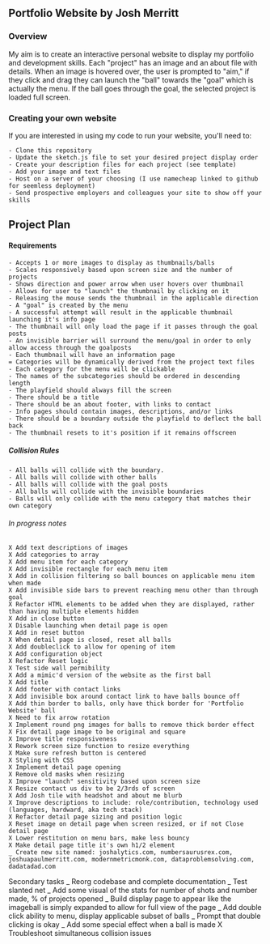 ## Portfolio Website by Josh Merritt

### Overview

My aim is to create an interactive personal website to display my portfolio and development skills.
Each "project" has an image and an about file with details. When an image is hovered over, the user is
prompted to "aim," if they click and drag they can launch the "ball" towards the "goal" which is actually the menu.
If the ball goes through the goal, the selected project is loaded full screen.

### Creating your own website

If you are interested in using my code to run your website, you'll need to:

    - Clone this repository
    - Update the sketch.js file to set your desired project display order
    - Create your description files for each project (see template)
    - Add your image and text files
    - Host on a server of your choosing (I use namecheap linked to github for seemless deployment)
    - Send prospective employers and colleagues your site to show off your skills

## Project Plan

#### Requirements

    - Accepts 1 or more images to display as thumbnails/balls
    - Scales responsively based upon screen size and the number of projects
    - Shows direction and power arrow when user hovers over thumbnail
    - Allows for user to "launch" the thumbnail by clicking on it
    - Releasing the mouse sends the thumbnail in the applicable direction
    - A "goal" is created by the menu
    - A successful attempt will result in the applicable thumbnail launching it's info page
    - The thumbnail will only load the page if it passes through the goal posts
    - An invisible barrier will surround the menu/goal in order to only allow access through the goalposts
    - Each thumbnail will have an information page
    = Categories will be dynamically derived from the project text files
    - Each category for the menu will be clickable
    - The names of the subcategories should be ordered in descending length
    - The playfield should always fill the screen
    - There should be a title
    - There should be an about footer, with links to contact
    - Info pages should contain images, descriptions, and/or links
    - There should be a boundary outside the playfield to deflect the ball back
    - The thumbnail resets to it's position if it remains offscreen

##### Collision Rules
    - All balls will collide with the boundary.
    - All balls will collide with other balls
    - All balls will collide with the goal posts
    - All balls will collide with the invisible boundaries
    - Balls will only collide with the menu category that matches their own category

###### In progress notes
    X Add text descriptions of images
    X Add categories to array
    X Add menu item for each category
    X Add invisible rectangle for each menu item
    X Add in collision filtering so ball bounces on applicable menu item when made
    X Add invisible side bars to prevent reaching menu other than through goal
    X Refactor HTML elements to be added when they are displayed, rather than having multiple elements hidden
    X Add in close button
    X Disable launching when detail page is open
    X Add in reset button
    X When detail page is closed, reset all balls
    X Add doubleclick to allow for opening of item
    X Add configuration object
    X Refactor Reset logic
    X Test side wall permibility
    X Add a mimic'd version of the website as the first ball
    X Add title
    X Add footer with contact links
    X Add invisible box around contact link to have balls bounce off
    X Add thin border to balls, only have thick border for 'Portfolio Website' ball
    X Need to fix arrow rotation
    X Implement round png images for balls to remove thick border effect
    X Fix detail page image to be original and square
    X Improve title responsiveness
    X Rework screen size function to resize everything
    X Make sure refresh button is centered
    X Styling with CSS
    X Implement detail page opening
    X Remove old masks when resizing
    X Improve "launch" sensitivity based upon screen size
    X Resize contact us div to be 2/3rds of screen
    X Add Josh tile with headshot and about me blurb
    X Improve descriptions to include: role/contribution, technology used (languages, hardward, aka tech stack)
    X Refactor detail page sizing and position logic
    X Reset image on detail page when screen resized, or if not Close detail page
    X Lower restitution on menu bars, make less bouncy
    X Make detail page title it's own h1/2 element
    _ Create new site named: joshalytics.com, numbersaurusrex.com, joshuapaulmerritt.com, modernmetricmonk.com, dataproblemsolving.com, dadatadad.com

Secondary tasks
    _ Reorg codebase and complete documentation
    _ Test slanted net
    _ Add some visual of the stats for number of shots and number made, % of projects opened
    _ Build display page to appear like the imageball is simply expanded to allow for full view of the page
    _ Add double click ability to menu, display applicable subset of balls
    _ Prompt that double clicking is okay
    _ Add some special effect when a ball is made
    X Troubleshoot simultaneous collision issues
    